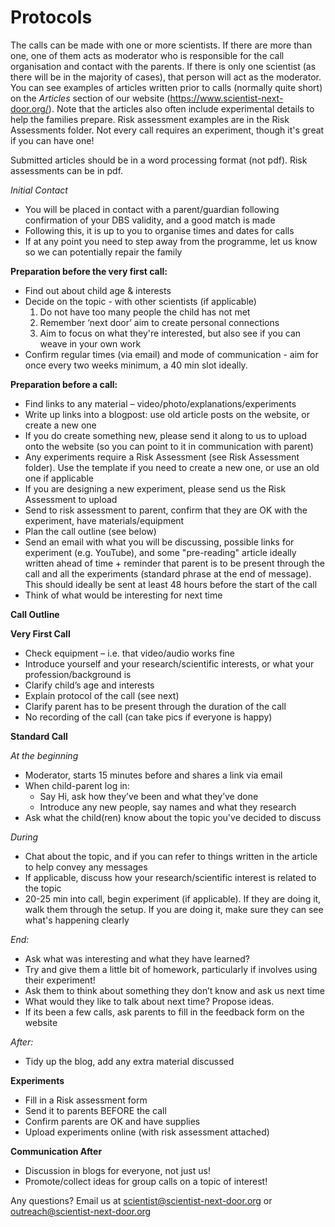 # Protocols

The calls can be made with one or more scientists. If there are more than one, one of them acts as moderator who is responsible for the call organisation and contact with the parents. If there is only one scientist (as there will be in the majority of cases), that person will act as the moderator. 
You can see examples of articles written prior to calls (normally quite short) on the *Articles* section of our website (https://www.scientist-next-door.org/). Note that the articles also often include experimental details to help the families prepare. Risk assessment examples are in the Risk Assessments folder. Not every call requires an experiment, though it's great if you can have one!

Submitted articles should be in a word processing format (not pdf). Risk assessments can be in pdf.

*Initial Contact*
- You will be placed in contact with a parent/guardian following confirmation of your DBS validity, and a good match is made
- Following this, it is up to you to organise times and dates for calls
- If at any point you need to step away from the programme, let us know so we can potentially repair the family

**Preparation before the very first call:**
- Find out about child age & interests
- Decide on the topic - with other scientists (if applicable)
   1. Do not have too many people the child has not met
   2. Remember ‘next door’ aim to create personal connections
   3. Aim to focus on what they're interested, but also see if you can weave in your own work
- Confirm regular times (via email) and mode of communication - aim for once every two weeks minimum, a 40 min slot ideally.

**Preparation before a call:**
- Find links to any material – video/photo/explanations/experiments
- Write up links into a blogpost: use old article posts on the website, or create a new one
- If you do create something new, please send it along to us to upload onto the website (so you can point to it in communication with parent)
- Any experiments require a Risk Assessment (see Risk Assessment folder). Use the template if you need to create a new one, or use an old one if applicable
- If you are designing a new experiment, please send us the Risk Assessment to upload
- Send to risk assessment to parent, confirm that they are OK with the experiment, have materials/equipment
- Plan the call outline (see below)
- Send an email with what you will be discussing, possible links for experiment (e.g. YouTube), and some "pre-reading" article ideally written ahead of time + reminder that parent is to be present through the call and all the experiments (standard phrase at the end of message). This should ideally be sent at least 48 hours before the start of the call
- Think of what would be interesting for next time

**Call Outline**

**Very First Call**

- Check equipment – i.e. that video/audio works fine
- Introduce yourself and your research/scientific interests, or what your profession/background is
- Clarify child’s age and interests
- Explain protocol of the call (see next)
- Clarify parent has to be present through the duration of the call
- No recording of the call (can take pics if everyone is happy)

**Standard Call**

*At the beginning*
- Moderator, starts 15 minutes before and shares a link via email
- When child-parent log in:
  * Say Hi, ask how they’ve been and what they’ve done
  * Introduce any new people, say names and what they research
- Ask what the child(ren) know about the topic you've decided to discuss

*During*
- Chat about the topic, and if you can refer to things written in the article to help convey any messages
- If applicable, discuss how your research/scientific interest is related to the topic
- 20-25 min into call, begin experiment (if applicable). If they are doing it, walk them through the setup. If you are doing it, make sure they can see what's happening clearly


*End:*
- Ask what was interesting and what they have learned?
- Try and give them a little bit of homework, particularly if involves using their experiment!
- Ask them to think about something they don’t know and ask us next time
- What would they like to talk about next time? Propose ideas.
- If its been a few calls, ask parents to fill in the feedback form on the website

*After:*
- Tidy up the blog, add any extra material discussed 

**Experiments**

- Fill in a Risk assessment form 
- Send it to parents BEFORE the call
- Confirm parents are OK and have supplies
- Upload experiments online (with risk assessment attached) 

**Communication After**
- Discussion in blogs for everyone, not just us!
- Promote/collect ideas for group calls on a topic of interest!

Any questions? Email us at scientist@scientist-next-door.org or outreach@scientist-next-door.org
